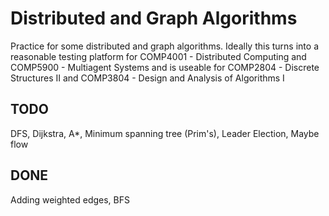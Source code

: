 # Distributed and Graph Algorithms

Practice for some distributed and graph algorithms. Ideally this turns into a reasonable testing platform for COMP4001 - Distributed Computing and COMP5900 - Multiagent Systems and is useable for COMP2804 - Discrete Structures II and COMP3804 - Design and Analysis of Algorithms I

## TODO
DFS, Dijkstra, A*, Minimum spanning tree (Prim's), Leader Election, Maybe flow

## DONE
Adding weighted edges, BFS